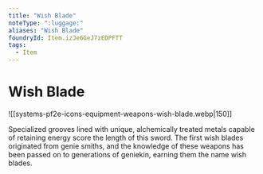```yaml
---
title: "Wish Blade"
noteType: ":luggage:"
aliases: "Wish Blade"
foundryId: Item.izJe6GeJ7zEDPFTT
tags:
  - Item
---
```


# Wish Blade
![[systems-pf2e-icons-equipment-weapons-wish-blade.webp|150]]

Specialized grooves lined with unique, alchemically treated metals capable of retaining energy score the length of this sword. The first wish blades originated from genie smiths, and the knowledge of these weapons has been passed on to generations of geniekin, earning them the name wish blades.
